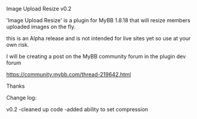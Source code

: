 Image Upload Resize v0.2


'Image Upload Resize' is a plugin for MyBB 1.8.18 that will resize members uploaded images on the fly.

this is an Alpha release and is not intended for live sites yet so use at your own risk.

I will be creating a post on the MyBB community forum in the plugin dev forum

https://community.mybb.com/thread-219642.html


Thanks

Change log:

v0.2
-cleaned up code
-added ability to set compression
